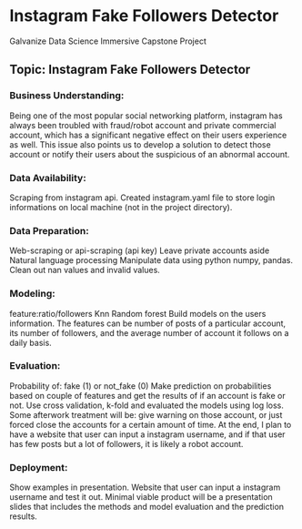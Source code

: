 # Instagram Fake Followers Detector
Galvanize Data Science Immersive Capstone Project

## Topic: Instagram Fake Followers Detector 

### Business Understanding: 
Being one of the most popular social networking platform, instagram has always been troubled with fraud/robot account and private commercial account, which has a significant negative effect on their users experience as well. This issue also points us to develop a solution to detect those account or notify their users about the suspicious of an abnormal account.

### Data Availability:
Scraping from instagram api.
Created instagram.yaml file to store login informations on local machine (not in the project directory).


### Data Preparation:
Web-scraping or api-scraping (api key)
Leave private accounts aside
Natural language processing
Manipulate data using python numpy, pandas. Clean out nan values and invalid values.

### Modeling:
feature:ratio/followers
Knn
Random forest
Build models on the users information. The features can be number of posts of a particular account, its number of followers, and the average number of account it follows on a daily basis.

### Evaluation:
Probability of: fake (1) or not_fake (0)
Make prediction on probabilities based on couple of features and get the results of if an account is fake or not. 
Use cross validation, k-fold and evaluated the models using log loss.
Some afterwork treatment will be: give warning on those account, or just forced close the accounts for a certain amount of time.
At the end, I plan to have a website that user can input a instagram username, and if that user has few posts but a lot of followers, it is likely a robot account.


### Deployment:
Show examples in presentation.
Website that user can input a instagram username and test it out.
Minimal viable product will be a presentation slides that includes the methods and model evaluation and the prediction results.
